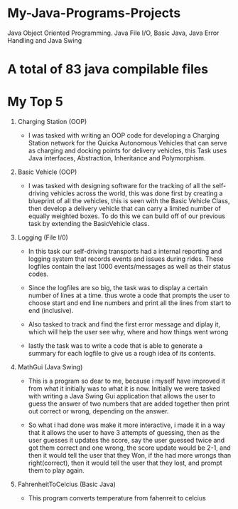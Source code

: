 # My-Java-Programs-Projects
Java Object Oriented Programming. Java File I/O, Basic Java, Java Error Handling and Java Swing
# A total of 83 java compilable files

# My Top 5

1. Charging Station (OOP)
    - I was tasked with writing an OOP code for developing a Charging Station network for the Quicka Autonomous Vehicles that can serve as charging and docking points for delivery vehicles, this Task uses Java interfaces, Abstraction, Inheritance and Polymorphism.

2. Basic Vehicle (OOP)
    - I was tasked with designing software for the tracking of all the self-driving vehicles across the world, this was done first by creating a blueprint of all the vehicles, this is seen with the Basic Vehicle Class, then develop a delivery vehicle that can carry a limited number of equally weighted boxes. To do this we can build off of our previous task by extending the BasicVehicle class.

3. Logging (File I/0)
    - In this task our self-driving transports had a internal reporting and logging system that records events and issues during rides. These logfiles contain the last 1000 events/messages as well as their status codes.
    
    - Since the logfiles are so big, the task was to display a certain number of
    lines at a time. thus wrote a code that  prompts the user to choose start and end line numbers and print all the lines from start to end (inclusive).

    - Also tasked to track and find the first error message and diplay it, which will help the user see why, where and how things went wrong

    - lastly the task was to write a code that is able to generate a summary for each logfile to give us a rough idea of its contents.

4. MathGui (Java Swing)
    - This is a program so dear to me, because i myself have improved it from what it initially was to what it is now. Initially we were tasked with writing a Java Swing Gui application that allows the user to guess the answer of two numbers that are added together then print out correct or wrong, depending on the answer.

    - So what i had done was make it more interactive, i made it in a way that it allows the user to have 3 attempts of guessing, then as the user guesses it updates the score, say the user guessed twice and got them correct and one wrong, the score update would be 2-1, and then it would tell the user that they Won, if the had more wrongs than right(correct), then it would tell the user that they lost, and prompt them to play again.

5. FahrenheitToCelcius (Basic Java)
    - This program converts temperature from fahenreit to celcius
